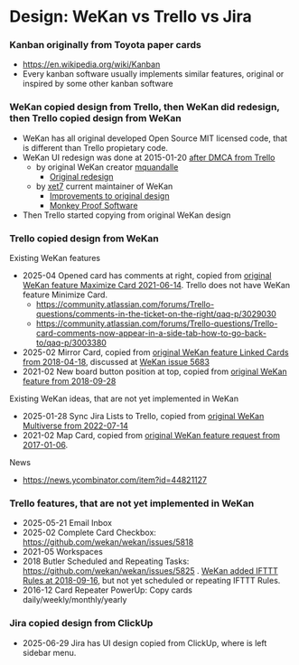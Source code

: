# Design: WeKan vs Trello vs Jira

### Kanban originally from Toyota paper cards

- https://en.wikipedia.org/wiki/Kanban
- Every kanban software usually implements similar features, original or inspired by some other kanban software

### WeKan copied design from Trello, then WeKan did redesign, then Trello copied design from WeKan

- WeKan has all original developed Open Source MIT licensed code, that is different than Trello propietary code. 
- WeKan UI redesign was done at 2015-01-20 [after DMCA from Trello](../FAQ/FAQ.md#werent-you-called-libreboard-before)
  - by original WeKan creator [mquandalle](https://github.com/mquandalle)
    - [Original redesign](../FAQ/FAQ.md#werent-you-called-libreboard-before)
  - by [xet7](https://github.com/xet7) current maintainer of WeKan
    - [Improvements to original design](Design-Principles.md)
    - [Monkey Proof Software](Monkey-Proof-Software.md)
- Then Trello started copying from original WeKan design

### Trello copied design from WeKan

Existing WeKan features

- 2025-04 Opened card has comments at right, copied from [original WeKan feature Maximize Card 2021-06-14](https://github.com/wekan/wekan/blob/main/CHANGELOG.md#v535-2021-06-14-wekan-release). Trello does not have WeKan feature Minimize Card.
  - https://community.atlassian.com/forums/Trello-questions/comments-in-the-ticket-on-the-right/qaq-p/3029030
  - https://community.atlassian.com/forums/Trello-questions/Trello-card-comments-now-appear-in-a-side-tab-how-to-go-back-to/qaq-p/3003380
- 2025-02 Mirror Card, copied from [original WeKan feature Linked Cards from 2018-04-18](https://github.com/wekan/wekan/pull/1592), discussed at [WeKan issue 5683](https://github.com/wekan/wekan/issues/5683)
- 2021-02 New board button position at top, copied from [original WeKan feature from 2018-09-28](../../CHANGELOG.md#v1511-2018-09-28-wekan-edge-release)

Existing WeKan ideas, that are not yet implemented in WeKan

- 2025-01-28 Sync Jira Lists to Trello, copied from [original WeKan Multiverse from 2022-07-14](https://boards.wekan.team/b/JctQEtkayWXTTJyzt/wekan-multiverse)
- 2021-02 Map Card, copied from [original WeKan feature request from 2017-01-06](https://github.com/wekan/wekan/issues/755).

News

- https://news.ycombinator.com/item?id=44821127

### Trello features, that are not yet implemented in WeKan

- 2025-05-21 Email Inbox
- 2025-02 Complete Card Checkbox: https://github.com/wekan/wekan/issues/5818
- 2021-05 Workspaces
- 2018 Butler Scheduled and Repeating Tasks: https://github.com/wekan/wekan/issues/5825 . [WeKan added IFTTT Rules at 2018-09-16](../../CHANGELOG.md#v147-2018-09-16-wekan-release), but not yet scheduled or repeating IFTTT Rules.
- 2016-12 Card Repeater PowerUp: Copy cards daily/weekly/monthly/yearly

### Jira copied design from ClickUp

- 2025-06-29 Jira has UI design copied from ClickUp, where is left sidebar menu.
